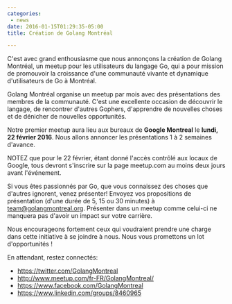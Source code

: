 ```yaml
---
categories:
 - news
date: 2016-01-15T01:29:35-05:00
title: Création de Golang Montréal

---
```


C'est avec grand enthousiasme que nous annonçons la création de Golang Montréal,
un meetup pour les utilisateurs du langage Go, qui a pour mission de promouvoir
la croissance d'une communauté vivante et dynamique d'utilisateurs de Go à
Montréal.

Golang Montréal organise un meetup par mois avec des présentations des membres
de la communauté.  C'est une excellente occasion de découvrir le langage, de
rencontrer d'autres Gophers, d'apprendre de nouvelles choses et de dénicher de
nouvelles opportunités.

<!--more-->

Notre premier meetup aura lieu aux bureaux de **Google Montreal** le **lundi, 22
février 2016**.  Nous allons annoncer les présentations 1 à 2 semaines d'avance.

NOTEZ que pour le 22 février, étant donné l'accès contrôlé aux locaux de Google,
tous devront s'inscrire sur la page meetup.com au moins deux jours avant
l'événement.

Si vous êtes passionnés par Go, que vous connaissez des choses que d'autres
ignorent, venez présenter!  Envoyez vos propositions de présentation (d'une
durée de 5, 15 ou 30 minutes) à <a
href="mailto:team@golangmontreal.org">team@golangmontreal.org</a>. Présenter
dans un meetup comme celui-ci ne manquera pas d'avoir un impact sur votre
carrière.

Nous encourageons fortement ceux qui voudraient prendre une charge dans cette
initiative à se joindre à nous.  Nous vous promettons un lot d'opportunités !

En attendant, restez connectés:

* https://twitter.com/GolangMontreal
* http://www.meetup.com/fr-FR/GolangMontreal/
* https://www.facebook.com/GolangMontreal
* https://www.linkedin.com/groups/8460965
